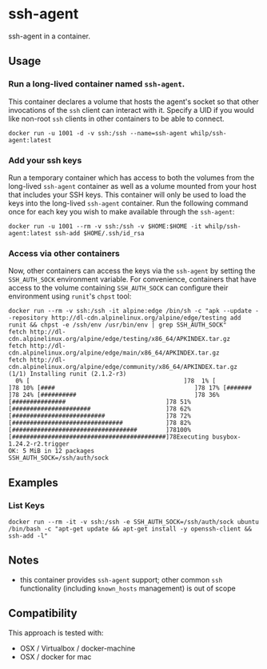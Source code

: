 # ssh-agent

ssh-agent in a container.

## Usage

### Run a long-lived container named `ssh-agent`. 

This container declares a volume that hosts the agent's socket so that other invocations of the `ssh` client can interact with it. Specify a UID if you would like non-root `ssh` clients in other containers to be able to connect.

```console
docker run -u 1001 -d -v ssh:/ssh --name=ssh-agent whilp/ssh-agent:latest
```

### Add your ssh keys

Run a temporary container which has access to both the volumes from the long-lived `ssh-agent` container as well as a volume mounted from your host that includes your SSH keys. This container will only be used to load the keys into the long-lived `ssh-agent` container. Run the following command once for each key you wish to make available through the `ssh-agent`:

```console
docker run -u 1001 --rm -v ssh:/ssh -v $HOME:$HOME -it whilp/ssh-agent:latest ssh-add $HOME/.ssh/id_rsa
```

### Access via other containers

Now, other containers can access the keys via the `ssh-agent` by setting the `SSH_AUTH_SOCK` environment variable. For convenience, containers that have access to the volume containing `SSH_AUTH_SOCK` can configure their environment using `runit`'s `chpst` tool:

```console
docker run --rm -v ssh:/ssh -it alpine:edge /bin/sh -c "apk --update --repository http://dl-cdn.alpinelinux.org/alpine/edge/testing add runit && chpst -e /ssh/env /usr/bin/env | grep SSH_AUTH_SOCK"
fetch http://dl-cdn.alpinelinux.org/alpine/edge/testing/x86_64/APKINDEX.tar.gz
fetch http://dl-cdn.alpinelinux.org/alpine/edge/main/x86_64/APKINDEX.tar.gz
fetch http://dl-cdn.alpinelinux.org/alpine/edge/community/x86_64/APKINDEX.tar.gz
(1/1) Installing runit (2.1.2-r3)
  0% [                                           ]78  1% [                                           ]78 10% [####                                       ]78 17% [#######                                    ]78 24% [##########                                 ]78 36% [###############                            ]78 51% [######################                     ]78 62% [##########################                 ]78 72% [###############################            ]78 82% [###################################        ]78100% [###########################################]78Executing busybox-1.24.2-r2.trigger
OK: 5 MiB in 12 packages
SSH_AUTH_SOCK=/ssh/auth/sock
```

## Examples

### List Keys

```console
docker run --rm -it -v ssh:/ssh -e SSH_AUTH_SOCK=/ssh/auth/sock ubuntu /bin/bash -c "apt-get update && apt-get install -y openssh-client && ssh-add -l"
```

## Notes

- this container provides `ssh-agent` support; other common `ssh` functionality (including `known_hosts` management) is out of scope

## Compatibility

This approach is tested with:

- OSX / Virtualbox / docker-machine
- OSX / docker for mac

